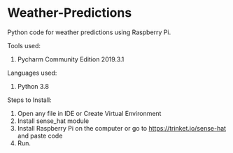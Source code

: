 # Weather-Predictions

Python code for weather predictions using Raspberry Pi.

Tools used:
1. Pycharm Community Edition 2019.3.1

Languages used:
1. Python 3.8

Steps to Install:
1. Open any file in IDE or Create Virtual Environment
2. Install sense_hat module
3. Install Raspberry Pi on the computer or go to https://trinket.io/sense-hat and paste code
4. Run.
